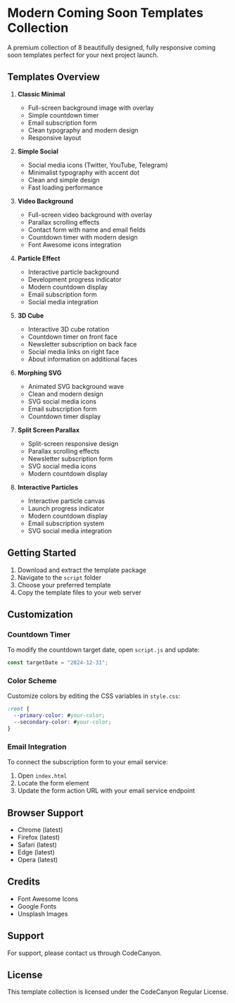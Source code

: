 # Modern Coming Soon Templates Collection

A premium collection of 8 beautifully designed, fully responsive coming soon templates perfect for your next project launch.

## Templates Overview

1. **Classic Minimal**
   - Full-screen background image with overlay
   - Simple countdown timer
   - Email subscription form
   - Clean typography and modern design
   - Responsive layout

2. **Simple Social**
   - Social media icons (Twitter, YouTube, Telegram)
   - Minimalist typography with accent dot
   - Clean and simple design
   - Fast loading performance

3. **Video Background**
   - Full-screen video background with overlay
   - Parallax scrolling effects
   - Contact form with name and email fields
   - Countdown timer with modern design
   - Font Awesome icons integration

4. **Particle Effect**
   - Interactive particle background
   - Development progress indicator
   - Modern countdown display
   - Email subscription form
   - Social media integration

5. **3D Cube**
   - Interactive 3D cube rotation
   - Countdown timer on front face
   - Newsletter subscription on back face
   - Social media links on right face
   - About information on additional faces

6. **Morphing SVG**
   - Animated SVG background wave
   - Clean and modern design
   - SVG social media icons
   - Email subscription form
   - Countdown timer display

7. **Split Screen Parallax**
   - Split-screen responsive design
   - Parallax scrolling effects
   - Newsletter subscription form
   - SVG social media icons
   - Modern countdown display

8. **Interactive Particles**
   - Interactive particle canvas
   - Launch progress indicator
   - Modern countdown display
   - Email subscription system
   - SVG social media integration

## Getting Started

1. Download and extract the template package
2. Navigate to the `script` folder
3. Choose your preferred template
4. Copy the template files to your web server

## Customization

### Countdown Timer

To modify the countdown target date, open `script.js` and update:

```javascript
const targetDate = "2024-12-31";
```

### Color Scheme

Customize colors by editing the CSS variables in `style.css`:

```css
:root {
  --primary-color: #your-color;
  --secondary-color: #your-color;
}
```

### Email Integration

To connect the subscription form to your email service:

1. Open `index.html`
2. Locate the form element
3. Update the form action URL with your email service endpoint

## Browser Support

- Chrome (latest)
- Firefox (latest)
- Safari (latest)
- Edge (latest)
- Opera (latest)

## Credits

- Font Awesome Icons
- Google Fonts
- Unsplash Images

## Support

For support, please contact us through CodeCanyon.

## License

This template collection is licensed under the CodeCanyon Regular License.